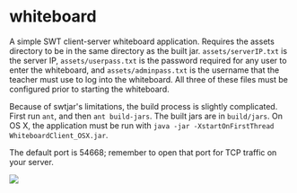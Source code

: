 # whiteboard

A simple SWT client-server whiteboard application. Requires the assets directory to be in the same directory as the built jar. `assets/serverIP.txt` is the server IP, `assets/userpass.txt` is the password required for any user to enter the whiteboard, and `assets/adminpass.txt` is the username that the teacher must use to log into the whiteboard. All three of these files must be configured prior to starting the whiteboard.

Because of swtjar's limitations, the build process is slightly complicated. First run `ant`, and then `ant build-jars`. The built jars are in `build/jars`. On OS X, the application must be run with `java -jar -XstartOnFirstThread WhiteboardClient_OSX.jar`.

The default port is 54668; remember to open that port for TCP traffic on your server.

![](http://i.imgur.com/OR0MEfd.png)
